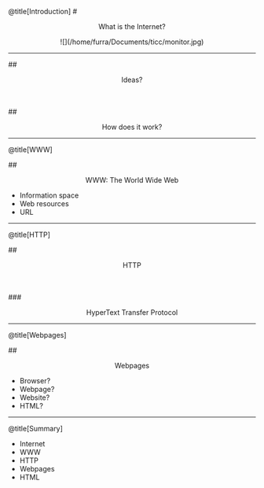 @title[Introduction]
#<p align="center"> What is the Internet?</p>

<center>
<img>![](/home/furra/Documents/ticc/monitor.jpg)</img>
</center>

---




##<p align="center" vertical-align= "middle"> Ideas?</p>
</br>
</br>
##<p align="center" vertical-align= "middle"> How does it work?</p>

---

@title[WWW]

##<p align="center" vertical-align= "middle"> WWW: The World Wide Web</p>

* Information space
* Web resources
* URL

---

@title[HTTP]

##<p align="center" vertical-align= "middle"> HTTP</p>
<br/>
<br/>
###<p align="center">HyperText Transfer Protocol</p>

---

@title[Webpages]

##<p align="center" vertical-align= "middle"> Webpages</p>

* Browser? 
* Webpage? 
* Website? 
* HTML?

---

@title[Summary]

* Internet
* WWW
* HTTP
* Webpages
* HTML